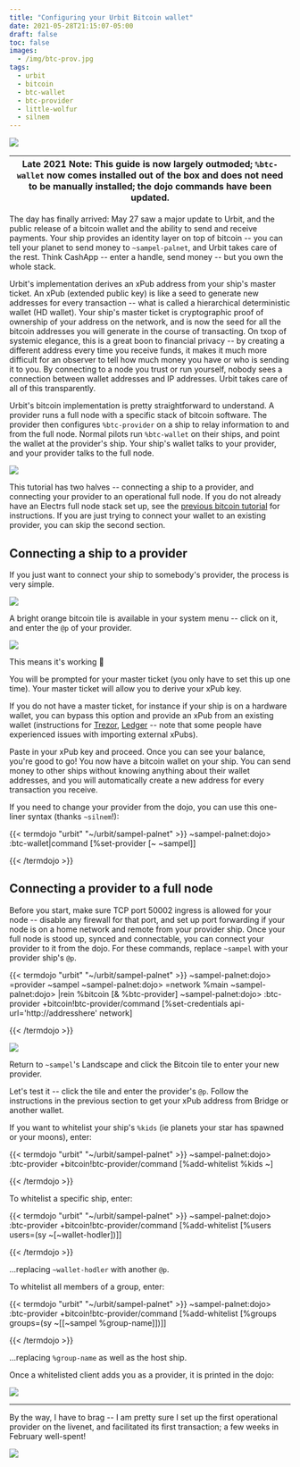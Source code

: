 ```yaml
---
title: "Configuring your Urbit Bitcoin wallet"
date: 2021-05-28T21:15:07-05:00
draft: false
toc: false
images:
  - /img/btc-prov.jpg
tags: 
  - urbit
  - bitcoin
  - btc-wallet
  - btc-provider
  - little-wolfur
  - silnem
---
```


![](/img/btc-prov.jpg)

| **Late 2021 Note**: This guide is now largely outmoded; `%btc-wallet` now comes installed out of the box and does not need to be manually installed; the dojo commands have been updated.|
| --- |

The day has finally arrived: May 27 saw a major update to Urbit, and the public release of a bitcoin wallet and the ability to send and receive payments. Your ship provides an identity layer on top of bitcoin -- you can tell your planet to send money to `~sampel-palnet`, and Urbit takes care of the rest. Think CashApp -- enter a handle, send money -- but you own the whole stack.

Urbit's implementation derives an xPub address from your ship's master ticket. An xPub (extended public key) is like a seed to generate new addresses for every transaction -- what is called a hierarchical deterministic wallet (HD wallet). Your ship's master ticket is cryptographic proof of ownership of your address on the network, and is now the seed for all the bitcoin addresses you will generate in the course of transacting. On txop of systemic elegance, this is a great boon to financial privacy -- by creating a different address every time you receive funds, it makes it much more difficult for an observer to tell how much money you have or who is sending it to you. By connecting to a node you trust or run yourself, nobody sees a connection between wallet addresses and IP addresses. Urbit takes care of all of this transparently. 

Urbit's bitcoin implementation is pretty straightforward to understand. A provider runs a full node with a specific stack of bitcoin software. The provider then configures `%btc-provider` on a ship to relay information to and from the full node. Normal pilots run `%btc-wallet` on their ships, and point the wallet at the provider's ship. Your ship's wallet talks to your provider, and your provider talks to the full node. 

![](/img/btc/prov.jpg)

This tutorial has two halves --  connecting a ship to a provider, and connecting your provider to an operational full node. If you do not already have an Electrs full node stack set up, see the [previous bitcoin tutorial](/posts/pi-fullnode-urbit/#bitcoind) for instructions. If you are just trying to connect your wallet to an existing provider, you can skip the second section.

## Connecting a ship to a provider

If you just want to connect your ship to somebody's provider, the process is very simple.

![](/img/btc/icon.png)

A bright orange bitcoin tile is available in your system menu -- click on it, and enter the `@p` of your provider.

![](/img/btc/provnode.png)

This means it's working 🙂

You will be prompted for your master ticket (you only have to set this up one time). Your master ticket will allow you to derive your xPub key. 

If you do not have a master ticket, for instance if your ship is on a hardware wallet, you can bypass this option and provide an xPub from an existing wallet (instructions for [Trezor](https://wiki.trezor.io/User_manual:Displaying_account_public_key_(XPUB)), [Ledger](https://support.ledger.com/hc/en-us/articles/360011069619-Extended-public-key) -- note that some people have experienced issues with importing external xPubs).

Paste in your xPub key and proceed. Once you can see your balance, you're good to go! You now have a bitcoin wallet on your ship. You can send money to other ships without knowing anything about their wallet addresses, and you will automatically create a new address for every transaction you receive. 

If you need to change your provider from the dojo, you can use this one-liner syntax (thanks `~silnem`!):

{{< termdojo "urbit" "~/urbit/sampel-palnet" >}}
~sampel-palnet:dojo> :btc-wallet|command [%set-provider [~ ~sampel]]
 

{{< /termdojo >}}


## Connecting a provider to a full node

Before you start, make sure TCP port 50002 ingress is allowed for your node -- disable any firewall for that port, and set up port forwarding if your node is on a home network and remote from your provider ship. Once your full node is stood up, synced and connectable, you can connect your provider to it from the dojo. For these commands, replace `~sampel` with your provider ship's `@p`.  

{{< termdojo "urbit" "~/urbit/sampel-palnet" >}}
~sampel-palnet:dojo> =provider ~sampel
~sampel-palnet:dojo> =network %main
~sampel-palnet:dojo> |rein %bitcoin [& %btc-provider]
~sampel-palnet:dojo> :btc-provider +bitcoin!btc-provider/command [%set-credentials api-url='http://addresshere' network]

 

{{< /termdojo >}}

![](/img/btc/1.png)


Return to `~sampel`'s Landscape and click the Bitcoin tile to enter your new provider.

Let's test it -- click the tile and enter the provider's `@p`. Follow the instructions in the previous section to get your xPub address from Bridge or another wallet. 

If you want to whitelist your ship's `%kids` (ie planets your star has spawned or your moons), enter:

{{< termdojo "urbit" "~/urbit/sampel-palnet" >}}
~sampel-palnet:dojo> :btc-provider +bitcoin!btc-provider/command [%add-whitelist %kids ~]
 

{{< /termdojo >}}

To whitelist a specific ship, enter:

{{< termdojo "urbit" "~/urbit/sampel-palnet" >}}
~sampel-palnet:dojo> :btc-provider +bitcoin!btc-provider/command [%add-whitelist [%users users=(sy ~[~wallet-hodler])]]
 

{{< /termdojo >}}

...replacing `~wallet-hodler` with another `@p`.

To whitelist all members of a group, enter: 

{{< termdojo "urbit" "~/urbit/sampel-palnet" >}}
~sampel-palnet:dojo> :btc-provider +bitcoin!btc-provider/command [%add-whitelist [%groups groups=(sy ~[[~sampel %group-name]])]]
 
 
{{< /termdojo >}}

...replacing `%group-name` as well as the host ship. 

Once a whitelisted client adds you as a provider, it is printed in the dojo:

![](/img/btc/2.png)

---

By the way, I have to brag -- I am pretty sure I set up the first operational provider on the livenet, and facilitated its first transaction; a few weeks in February well-spent!

![](/img/btc/4.png)